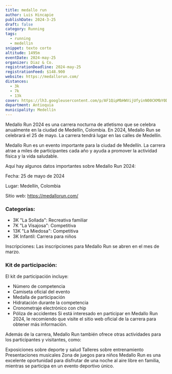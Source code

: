 ```yaml
---
title: medallo run
author: Luis Hincapie
publishDate: 2024-3-25
draft: false
category: Running
tags:
  - running
  - medellin
snippet: texto corto
altitude: 1495m
eventDate: 2024-may-25
organizer: Diaz & Co.
registrationDeadline: 2024-may-25
registrationFeed: $148.900
website: https://medallorun.com/
distances:
  - 3k
  - 7k
  - 13k
cover: https://lh3.googleusercontent.com/p/AF1QipMbHWVijUfyinN00CKMbY0D6ATGaHi1XTYSu6ig=s1360-w1360-h1020
department: Antioquia
municipality: Medellín
---
```


Medallo Run 2024 es una carrera nocturna de atletismo que se celebra anualmente en la ciudad de Medellín, Colombia. En
2024, Medallo Run se celebrará el 25 de mayo. La carrera tendrá lugar en las calles de Medellín.

Medallo Run es un evento importante para la ciudad de Medellín. La carrera atrae a miles de participantes cada año y
ayuda a promover la actividad física y la vida saludable.

Aquí hay algunos datos importantes sobre Medallo Run 2024:

Fecha: 25 de mayo de 2024

Lugar: Medellín, Colombia

Sitio web: https://medallorun.com/

### Categorías:

- 3K "La Sollada": Recreativa familiar
- 7K "La Visajosa": Competitiva
- 13K "La Miedosa": Competitiva
- 3K Infantil: Carrera para niños

Inscripciones: Las inscripciones para Medallo Run se abren en el mes de marzo.

### Kit de participación:

El kit de participación incluye:

- Número de competencia
- Camiseta oficial del evento
- Medalla de participación
- Hidratación durante la competencia
- Cronometraje electrónico con chip
- Póliza de accidentes
  Si está interesado en participar en Medallo Run 2024, le recomiendo que visite el sitio web oficial de la carrera para
  obtener más información.

Además de la carrera, Medallo Run también ofrece otras actividades para los participantes y visitantes, como:

Exposiciones sobre deporte y salud
Talleres sobre entrenamiento
Presentaciones musicales
Zona de juegos para niños
Medallo Run es una excelente oportunidad para disfrutar de una noche al aire libre en familia, mientras se participa en
un evento deportivo único.
